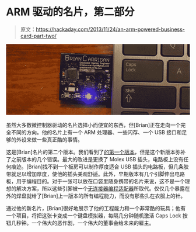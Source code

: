 # ARM 驱动的名片，第二部分

> 原文：<https://hackaday.com/2013/11/24/an-arm-powered-business-card-part-two/>

![Card](img/68e352449f4abd7e0f9c7831349ff2c6.png)

虽然大多数微控制器驱动的名片选择小而便宜的东西，但[Brian]正在走向一个完全不同的方向。他的名片上有一个 ARM 处理器、一些闪存、一个 USB 接口和足够的外设来做一些真正酷的事情。

这是[Brian]名片的第二个版本。我们看到了[的第一个版本](http://hackaday.com/2012/08/24/usb-business-card-packs-an-arm-processor/)，但是这个新版本弥补了之前版本的几个错误。最大的改进是更换了 Molex USB 插头，电路板上没有任何痕迹。[Brian]找不到一个板房可以制作厚度适合 USB 插头的电路板，但几条胶带就足以增加厚度，使他的插头美观舒适。此外，早期版本有几个引脚伸出电路板，用于编程目的。对于一张可以放在口袋里随身携带的名片来说，这不是一个理想的解决方案，所以这些引脚被一个[无连接器编程适配器](http://www.tag-connect.com/node/52)所取代。仅仅几个暴露在外的焊盘就给了[Brian]上一版本的所有编程能力，而没有那些扎在衣服上的针。

通过他的新名片，[Brian]很好地展示了他的工程能力和一个非常酷的玩具；他有一个项目，将把这张卡变成一个键盘模拟器，每隔几分钟随机激活 Caps Lock 按钮几秒钟。一个伟大的恶作剧，一个伟大的董事会给未来的雇主。
